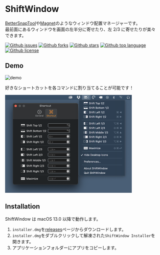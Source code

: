 # ShiftWindow

<!-- ## Short Description -->

[BetterSnapTool](https://apps.apple.com/us/app/bettersnaptool/id417375580)や[Magnet](https://apps.apple.com/us/app/magnet/id441258766)のようなウィンドウ配置マネージャーです。<br/>
最前面にあるウィンドウを画面の左半分に寄せたり、左 2/3 に寄せたりが楽々できます。

<!-- ## Badges -->

[![Github issues](https://img.shields.io/github/issues/Kyome22/ShiftWindow)](https://github.com/Kyome22/ShiftWindow/issues)
[![Github forks](https://img.shields.io/github/forks/Kyome22/ShiftWindow)](https://github.com/Kyome22/ShiftWindow/network/members)
[![Github stars](https://img.shields.io/github/stars/Kyome22/ShiftWindow)](https://github.com/Kyome22/ShiftWindow/stargazers)
[![Github top language](https://img.shields.io/github/languages/top/Kyome22/ShiftWindow)](https://github.com/Kyome22/ShiftWindow/)
[![Github license](https://img.shields.io/github/license/Kyome22/ShiftWindow)](https://github.com/Kyome22/ShiftWindow/)

## Demo

![demo](./resources/demo.gif)

好きなショートカットを各コマンドに割り当てることが可能です！

<img src="resources/screenshot.png" alt="screenshot" height="320px" />

## Installation

ShiftWindow は macOS 13.0 以降で動作します。

1. `installer.dmg`を[releases](https://github.com/Kyome22/ShiftWindow/releases)ページからダウンロードします。
2. `installer.dmg`をダブルクリックして解凍された`ShiftWindow Installer`を開きます。
3. アプリケーションフォルダーにアプリをコピーします。

